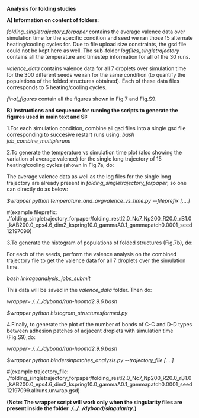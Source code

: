**Analysis for folding studies**


**A) Information on content of folders:**

*folding_singletrajectory_forpaper* contains the average valence data over simulation time for the specific condition and seed we ran those 15 alternate heating/cooling cycles for. Due to file upload size constraints, the gsd file could not be kept here as well. The sub-folder *logfiles_singletrajectory* contains all the temperature and timestep information for all of the 30 runs. 

*valence_data* contains valence data for all 7 droplets over simulation time for the 300 different seeds we ran for the same condition (to quantify the populations of the folded structures obtained). Each of these data files corresponds to 5 heating/cooling cycles. 

*final_figures* contain all the figures shown in Fig.7 and Fig.S9.



**B) Instructions and sequence for running the scripts to generate the figures used in main text and SI:**

1.For each simulation condition, combine all gsd files into a single gsd file corresponding to succesive restart runs using: *bash job_combine_multipleruns*


2.To generate the temperature vs simulation time plot (also showing the variation of average valence) for the single long trajectory of 15 heating/cooling cycles (shown in Fig.7a, do:

The average valence data as well as the log files for the single long trajectory are already present in *folding_singletrajectory_forpaper*, so one can directly do as below:

*$wrapper python temperature_and_avgvalence_vs_time.py --fileprefix [....]*   

#(example fileprefix: ./folding_singletrajectory_forpaper/folding_restl2.0_Nc7_Np200_R20.0_rB1.0_kAB200.0_eps4.6_dim2_kspring10.0_gammaA0.1_gammapatch0.0001_seed12197099) 


3.To generate the histogram of populations of folded structures (Fig.7b), do:

For each of the seeds, perform the valence analysis on the combined trajectory file to get the valence data for all 7 droplets over the simulation time. 

*bash linkageanalysis_jobs_submit* 

This data will be saved in the *valence_data* folder. Then do:

*wrapper=./../../dybond/run-hoomd2.9.6.bash*

*$wrapper python histogram_structuresformed.py*


4.Finally, to generate the plot of the number of bonds of C-C and D-D types between adhesion patches of adjacent droplets with simulation time (Fig.S9),do:

*wrapper=./../../dybond/run-hoomd2.9.6.bash*

*$wrapper python bindersinpatches_analysis.py --trajectory_file [....]*

#(example trajectory_file: ./folding_singletrajectory_forpaper/folding_restl2.0_Nc7_Np200_R20.0_rB1.0_kAB200.0_eps4.6_dim2_kspring10.0_gammaA0.1_gammapatch0.0001_seed12197099.allruns.unwrap.gsd)


**(Note: The wrapper script will work only when the singularity files are present inside the folder *./../../dybond/singularity*.)**

